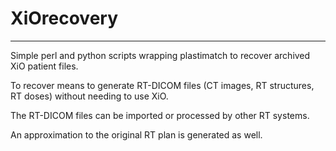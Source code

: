 # XiOrecovery
-------

Simple perl and python scripts wrapping plastimatch to recover archived XiO patient files.

To recover means to generate RT-DICOM files (CT images, RT structures, RT doses) without needing to use XiO.

The RT-DICOM files can be imported or processed by other RT systems.

An approximation to the original RT plan is generated as well.
